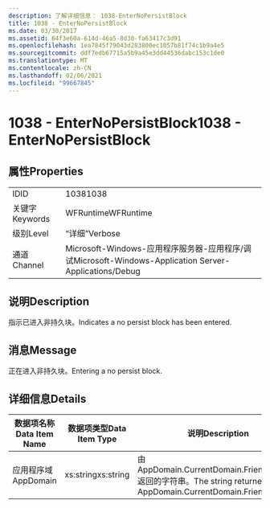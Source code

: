 ```yaml
---
description: 了解详细信息： 1038-EnterNoPersistBlock
title: 1038 - EnterNoPersistBlock
ms.date: 03/30/2017
ms.assetid: 64f3e60a-614d-46a5-8d30-fa63417c3d91
ms.openlocfilehash: 1ea7845f79043d283800ec1057b81f74c1b9a4e5
ms.sourcegitcommit: ddf7edb67715a5b9a45e3dd44536dabc153c1de0
ms.translationtype: MT
ms.contentlocale: zh-CN
ms.lasthandoff: 02/06/2021
ms.locfileid: "99667845"
---
```

# <a name="1038---enternopersistblock"></a><span data-ttu-id="33bbf-103">1038 - EnterNoPersistBlock</span><span class="sxs-lookup"><span data-stu-id="33bbf-103">1038 - EnterNoPersistBlock</span></span>

## <a name="properties"></a><span data-ttu-id="33bbf-104">属性</span><span class="sxs-lookup"><span data-stu-id="33bbf-104">Properties</span></span>  
  
|||  
|-|-|  
|<span data-ttu-id="33bbf-105">ID</span><span class="sxs-lookup"><span data-stu-id="33bbf-105">ID</span></span>|<span data-ttu-id="33bbf-106">1038</span><span class="sxs-lookup"><span data-stu-id="33bbf-106">1038</span></span>|  
|<span data-ttu-id="33bbf-107">关键字</span><span class="sxs-lookup"><span data-stu-id="33bbf-107">Keywords</span></span>|<span data-ttu-id="33bbf-108">WFRuntime</span><span class="sxs-lookup"><span data-stu-id="33bbf-108">WFRuntime</span></span>|  
|<span data-ttu-id="33bbf-109">级别</span><span class="sxs-lookup"><span data-stu-id="33bbf-109">Level</span></span>|<span data-ttu-id="33bbf-110">“详细”</span><span class="sxs-lookup"><span data-stu-id="33bbf-110">Verbose</span></span>|  
|<span data-ttu-id="33bbf-111">通道</span><span class="sxs-lookup"><span data-stu-id="33bbf-111">Channel</span></span>|<span data-ttu-id="33bbf-112">Microsoft-Windows-应用程序服务器-应用程序/调试</span><span class="sxs-lookup"><span data-stu-id="33bbf-112">Microsoft-Windows-Application Server-Applications/Debug</span></span>|  
  
## <a name="description"></a><span data-ttu-id="33bbf-113">说明</span><span class="sxs-lookup"><span data-stu-id="33bbf-113">Description</span></span>  

 <span data-ttu-id="33bbf-114">指示已进入非持久块。</span><span class="sxs-lookup"><span data-stu-id="33bbf-114">Indicates a no persist block has been entered.</span></span>  
  
## <a name="message"></a><span data-ttu-id="33bbf-115">消息</span><span class="sxs-lookup"><span data-stu-id="33bbf-115">Message</span></span>  

 <span data-ttu-id="33bbf-116">正在进入非持久块。</span><span class="sxs-lookup"><span data-stu-id="33bbf-116">Entering a no persist block.</span></span>  
  
## <a name="details"></a><span data-ttu-id="33bbf-117">详细信息</span><span class="sxs-lookup"><span data-stu-id="33bbf-117">Details</span></span>  
  
|<span data-ttu-id="33bbf-118">数据项名称</span><span class="sxs-lookup"><span data-stu-id="33bbf-118">Data Item Name</span></span>|<span data-ttu-id="33bbf-119">数据项类型</span><span class="sxs-lookup"><span data-stu-id="33bbf-119">Data Item Type</span></span>|<span data-ttu-id="33bbf-120">说明</span><span class="sxs-lookup"><span data-stu-id="33bbf-120">Description</span></span>|  
|--------------------|--------------------|-----------------|  
|<span data-ttu-id="33bbf-121">应用程序域</span><span class="sxs-lookup"><span data-stu-id="33bbf-121">AppDomain</span></span>|<span data-ttu-id="33bbf-122">xs:string</span><span class="sxs-lookup"><span data-stu-id="33bbf-122">xs:string</span></span>|<span data-ttu-id="33bbf-123">由 AppDomain.CurrentDomain.FriendlyName 返回的字符串。</span><span class="sxs-lookup"><span data-stu-id="33bbf-123">The string returned by AppDomain.CurrentDomain.FriendlyName.</span></span>|
